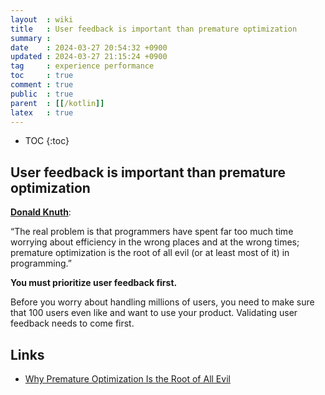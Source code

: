 ```yaml
---
layout  : wiki
title   : User feedback is important than premature optimization
summary : 
date    : 2024-03-27 20:54:32 +0900
updated : 2024-03-27 21:15:24 +0900
tag     : experience performance
toc     : true
comment : true
public  : true
parent  : [[/kotlin]]
latex   : true
---
```

* TOC
{:toc}

## User feedback is important than premature optimization

__[Donald Knuth](https://en.wikipedia.org/wiki/Donald_Knuth)__:

“The real problem is that programmers have spent far too much time worrying about efficiency in the wrong places and at the wrong times; premature optimization is the root of all evil (or at least most of it) in programming.”

__You must prioritize user feedback first.__

Before you worry about handling millions of users, you need to make sure that 100 users even like and want to use your product. Validating user feedback needs to come first.

## Links

- [Why Premature Optimization Is the Root of All Evil](https://stackify.com/premature-optimization-evil/)
